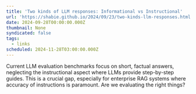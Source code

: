 ```yaml
---
title: 'Two kinds of LLM responses: Informational vs Instructional'
url: 'https://shabie.github.io/2024/09/23/two-kinds-llm-responses.html'
date: 2024-09-28T00:00:00.000Z
thumbnail: None
syndicated: false
tags:
  - links
scheduled: 2024-11-28T03:00:00.000Z
---
```


Current LLM evaluation benchmarks focus on short, factual answers, neglecting the instructional aspect where LLMs provide step-by-step guides. This is a crucial gap, especially for enterprise RAG systems where accuracy of instructions is paramount. Are we evaluating the right things?
